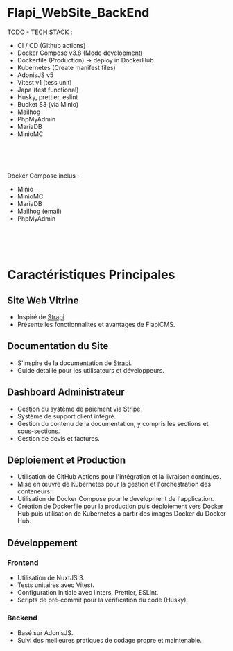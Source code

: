 # Flapi_WebSite_BackEnd

TODO - TECH STACK :
- CI / CD (Github actions)
- Docker Compose v3.8 (Mode development)
- Dockerfile (Production) -> deploy in DockerHub
- Kubernetes (Create manifest files)
- AdonisJS v5
- Vitest v1 (tess unit)
- Japa (test functional)
- Husky, prettier, eslint
- Bucket S3 (via Minio)
- Mailhog
- PhpMyAdmin
- MariaDB
- MinioMC

<br /><br /><br />

Docker Compose inclus :
- Minio
- MinioMC
- MariaDB
- Mailhog (email)
- PhpMyAdmin

<br /><br /><br />

# Caractéristiques Principales
## Site Web Vitrine
- Inspiré de [Strapi](https://strapi.io/)
- Présente les fonctionnalités et avantages de FlapiCMS.

## Documentation du Site
- S'inspire de la documentation de [Strapi](https://docs.strapi.io/dev-docs/intro).
- Guide détaillé pour les utilisateurs et développeurs.

## Dashboard Administrateur
- Gestion du système de paiement via Stripe.
- Système de support client intégré.
- Gestion du contenu de la documentation, y compris les sections et sous-sections.
- Gestion de devis et factures.

## Déploiement et Production
- Utilisation de GitHub Actions pour l'intégration et la livraison continues.
- Mise en œuvre de Kubernetes pour la gestion et l'orchestration des conteneurs.
- Utilisation de Docker Compose pour le development de l'application.
- Création de Dockerfile pour la production puis déploiement vers Docker Hub puis utilisation de Kubernetes à partir des images Docker du Docker Hub.

## Développement
### Frontend
- Utilisation de NuxtJS 3.
- Tests unitaires avec Vitest.
- Configuration initiale avec linters, Prettier, ESLint.
- Scripts de pré-commit pour la vérification du code (Husky).

### Backend
- Basé sur AdonisJS.
- Suivi des meilleures pratiques de codage propre et maintenable.
